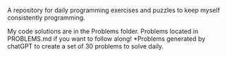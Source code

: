 A repository for daily programming exercises and puzzles to keep myself consistently programming.

My code solutions are in the Problems folder.
Problems located in PROBLEMS.md if you want to follow along!
*Problems generated by chatGPT to create a set of 30 problems to solve daily.
